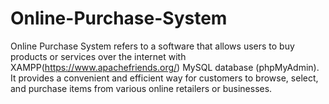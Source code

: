 # Online-Purchase-System

Online Purchase System refers to a software that allows users to buy products or services over the internet with XAMPP(https://www.apachefriends.org/) MySQL database (phpMyAdmin). It provides a convenient and efficient way for customers to browse, select, and purchase items from various online retailers or businesses. 
